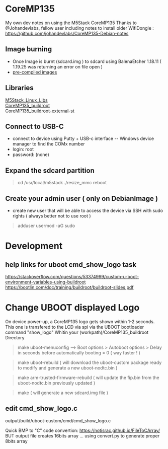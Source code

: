 # CoreMP135
My own dev notes on using the M5Stack CoreMP135
Thanks to @Johandevlabs, fellow user including notes to install older WifiDongle : https://github.com/johandevlabs/CoreMP135-Debian-notes

## Image burning
- Once Image is burnt (sdcard.img ) to sdcard using BalenaEtcher 1.18.11 ( 1.19.25 was returning an error on file open )
- [pre-compiled images](https://docs.m5stack.com/en/guide/linux/coremp135/image#1.download%20image%20file)

## Libraries
[M5Stack_Linux_Libs](https://github.com/m5stack/M5Stack_Linux_Libs)<br>
[CoreMP135_buildroot](https://github.com/m5stack/CoreMP135_buildroot)<br>
[CoreMP135_buildroot-external-st](https://github.com/m5stack/CoreMP135_buildroot-external-st)<br>

## Connect to USB-C
- connect to device using Putty + USB-c interface
-- Windows device manager to find the COMx number
- login: root
- password: (none) <enter><enter>

## Expand the sdcard partition
> cd /usr/local/m5stack
> ./resize_mmc
> reboot

## Create your admin user ( only on DebianImage )
- create new user that will be able to access the device via SSH with sudo rights ( always better not to use root )
> adduser <user1>
> usermod -aG sudo <user1>

# Development
## help links for uboot cmd_show_logo task
https://stackoverflow.com/questions/53374999/custom-u-boot-environment-variables-using-buildroot
https://bootlin.com/doc/training/buildroot/buildroot-slides.pdf


# Change UBOOT displayed Logo
On device power-up, a CoreMP135 logo gets shown within 1-2 seconds.  This one is transfered to the LCD via spi via the UBOOT bootloader command "show_logo"
Whitin your (workpath)/CoreMP135_buildroot  Directory
> make uboot-menuconfig
--> Boot options > Autoboot options > Delay in seconds before automatically booting = 0   ( way faster ! )

> make uboot-rebuild
( will download the uboot-custom package ready to modify and generate a new uboot-nodtc.bin )

> make arm-trusted-firmware-rebuild
( will update the fip.bin from the uboot-nodtc.bin previously updated )


> make
( will generate a new sdcard.img file )

## edit cmd_show_logo.c
output/build/uboot-custom/cmd/cmd_show_logo.c

Quick BMP to "C" code convertion: https://notisrac.github.io/FileToCArray/
BUT output file creates 16bits array ...
using convert.py to generate proper 8bits array



